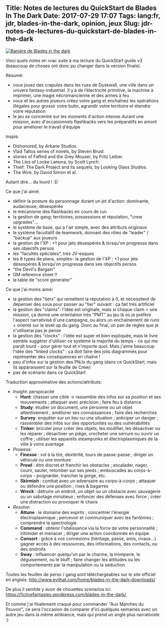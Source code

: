 Title: Notes de lectures du QuickStart de Blades In The Dark
Date: 2017-07-29 17:07
Tags: lang:fr, jdr, blades-in-the-dark, opinion, jeux
Slug: jdr-notes-de-lectures-du-quickstart-de-blades-in-the-dark
---
[![Banière de Blades in the dark](images/2017/07/EHP_Blades_Pageheader.jpg)](http://www.evilhat.com/home/blades-in-the-dark/)

Voici quels notes en vrac suite à ma lecture du QuickStart guide v3 (beaucoup de choses ont donc pu changer dans la version finale).

Résumé:

- vous jouez des crapules dans les rues de Duskwall,
une ville dans un univers fantasy-industriel. Il y a de l’électricité primitive, la machine à imprimer, une magie nécromancienne et des armes à feu
- vous et les autres joueurs créez votre gang et enchaînez les opérations illégales pour grossir votre butin, agrandir votre territoire et étendre votre réputation
- le jeu se concentre sur les moments d'action intense durant une mission, avec d'occasionnels flashbacks vers les préparatifs en amont pour améliorer le travail d'équipe

Inspis:

- Dishonored, by Arkane Studios
- Vlad Taltos series of novels, by Steven Brust
- stories of Fafhrd and the Grey Mouser, by Fritz Leiber.
- The Lies of Locke Lamora, by Scott Lynch.
- Thief: The Dark Project and its sequels, by Looking Glass Studios.
- The Wire, by David Simon et al.

Autant dire... du lourd ! :D

Ce que j'ai aimé:

- définir la posture du personnage durant un jet d'action: dominante, audacieuse, désespérée
- le mécanisme des flashbacks en cours de run
- la gestion de gang: territoires, possessions et réputation, "crew upgrades"...
- le système de base, qui a l'air simple, avec des attributs originaux
- le système facultatif de teamwork, donnant des rôles de "leader" / "backup" aux joueurs
- la gestion de l'XP : +1 pour jets désespérés & lorsqu'on progresse dans ses objectifs persos
- les "facultés spéciales", très JV-esques
- les 6 types de plans, simples- la gestion de l'XP : +1 pour jets désespérés & lorsqu'on progresse dans ses objectifs persos
- "the Devil's Bargain"
- GM reference sheet !!
- la table de "score generator"

Ce que j'ai moins aimé:

- la gestion des "tiers" qui remettent la réputation à 0, et nécessitent de dépenser des sous pour passer au "tier" suivant : ça fait très artificiel
- la gestion des "claims": l'idée est originale, mais si chaque claim = une mission, ça donne une orientation très "PMT" au jeu là où je préfère l'aspect narrativisé d'une campagne, ou alors un enchaînement de runs + orienté sur le level up du gang. Donc au final, un pan de règles que je n'utiliserai pas je pense
- la gestion des "clocks" : l'idée est super et bien expliquée, mais le livre semble suggérer d'utiliser ce système la majorité du temps - ce qui me paraît lourd - pour gérer tout et n'importe quoi. Mais j'aime beaucoup l'idée des "linked clocks" : ça doit faire des jolis diagrammes pour représenter des conséquences en chaîne !
- peu d'infos sur la gestion des PNJs du gang (dans ce QuickStart, mais ils apparaissent sur la feuille de Crew)
- pas de scénario dans ce QuickStart

Traduction approximative des actions/attributs:

- _Insight_: perspicacité
    * **Hunt**: chasser une cible -> rassemble des infos sur sa position et ses mouvements ; attaquer avec précision ; faire feu à distance
    * **Study**: étudier un document, une personne ou un objet attentivement ; améliorer ses connaissances ; faire des recherches
    * **Survey**: enquêter sur un lieu ou une situation ; anticiper un danger ; rassembler des infos sur des opportunités ou des vulnérabilités
    * **Tinker**: bricoler pour créer des objets, les modifier, les désactiver ou les réparer ; désactiver un piège, crocheter une serrure ou ouvrir un coffre ; utiliser les appareils steampunks et électroplasmiques de la ville à votre avantage
- _Prowess_:
    * **Finesse** : vol à la tire, dextérité, tours de passe-passe ; diriger un véhicule ou une monture
    * **Prowl** : être discret et franchir les obstacles ; escalader, nager, courir, sauter, retomber sur ses pieds ; embuscades au corps-à-corps - poignarder, trancher la gorge, etc.
    * **Skirmish** : combat avec un adversaire au corps-à-corps ; attaquer ou défendre une position ; rixes & bagarres
    * **Wreck** : détruire un endroit, un objet ou un obstacle avec sauvagerie ou un sabotage minutieux ; enfoncer des défenses avec force ; créer une distraction ou provoquer le chaos
- _Resolve_:
    * **Attune** : le domaine des esprits ; concentrer l'énergie électroplasmique ; percevoir et communiquer avec les fantômes ; comprendre la spectrologie
    * **Command** : obtenir l'obéissance via la force de votre personnalité ; intimider et menacer ; diriger une action coordonnée en équipe
    * **Consort** : grâce à vos connexions (héritage, passé, amis, rivaux...) gagner accès à des ressources, des informations, des contacts, ou des endroits
    * **Sway** : influencer quelqu'un par le charme, la tromperie, le déguisement, ou le bluff ; faire changer les attitudes ou les comportements par la manipulation ou la séduction

Toutes les feuilles de perso / gang sont téléchargeables sur le site officiel en anglais: <http://www.evilhat.com/home/blades-in-the-dark-downloads/>

De plus il semble y avoir de chouettes scenarios ici: <https://fictivefantasies.wordpress.com/blades-in-the-dark/>

Et comme j'ai finalement craqué pour commander "Aux Marches du Pouvoir", ce sera l'occasion de comparer d'ici quelques semaines avec un autre jeu dans la même ambiance, mais qui prend un angle plus narrativiste :)
